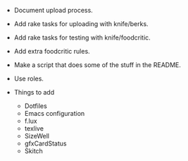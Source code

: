* Document upload process.
* Add rake tasks for uploading with knife/berks.
* Add rake tasks for testing with knife/foodcritic.
* Add extra foodcritic rules.
* Make a script that does some of the stuff in the README.
* Use roles.

* Things to add
    * Dotfiles
    * Emacs configuration
    * f.lux
    * texlive
    * SizeWell
    * gfxCardStatus
    * Skitch
